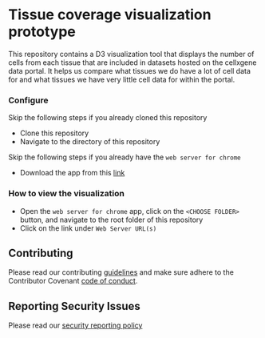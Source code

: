 
# Tissue coverage visualization prototype
This repository contains a D3 visualization tool that displays the number of cells from each tissue that are included in datasets hosted on the cellxgene data portal. It helps us compare what tissues we do have a lot of cell data for and what tissues we have very little cell data for within the portal.

### Configure

Skip the following steps if you already cloned this repository
* Clone this repository
* Navigate to the directory of this repository

Skip the following steps if you already have the `web server for chrome`
* Download the app from this [link](https://chrome.google.com/webstore/detail/web-server-for-chrome/ofhbbkphhbklhfoeikjpcbhemlocgigb?hl=en)

### How to view the visualization
* Open the `web server for chrome` app, click on the `<CHOOSE FOLDER>` button, and navigate to the root folder of this repository
* Click on the link under `Web Server URL(s)`


## Contributing

Please read our contributing [guidelines](CONTRIBUTING.md) and make sure adhere to the Contributor Covenant [code of conduct](https://github.com/chanzuckerberg/.github/blob/master/CODE_OF_CONDUCT.md). 

## Reporting Security Issues                     
                                                
Please read our [security reporting policy](SECURITY.md)
